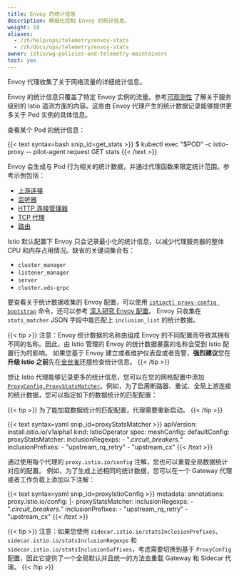 ```yaml
---
title: Envoy 的统计信息
description: 精细化控制 Envoy 的统计信息。
weight: 10
aliases:
  - /zh/help/ops/telemetry/envoy-stats
  - /zh/docs/ops/telemetry/envoy-stats
owner: istio/wg-policies-and-telemetry-maintainers
test: yes
---
```


Envoy 代理收集了关于网络流量的详细统计信息。

Envoy 的统计信息只覆盖了特定 Envoy 实例的流量。参考[可观测性](/zh/docs/tasks/observability/)
了解关于服务级别的 Istio 遥测方面的内容。这些由 Envoy 代理产生的统计数据记录能够提供更多关于 Pod 实例的具体信息。

查看某个 Pod 的统计信息：

{{< text syntax=bash snip_id=get_stats >}}
$ kubectl exec "$POD" -c istio-proxy -- pilot-agent request GET stats
{{< /text >}}

Envoy 会生成与 Pod 行为相关的统计数据，并通过代理函数来限定统计范围。参考示例包括：

- [上游连接](https://www.envoyproxy.io/docs/envoy/latest/configuration/upstream/cluster_manager/cluster_stats)
- [监听器](https://www.envoyproxy.io/docs/envoy/latest/configuration/listeners/stats)
- [HTTP 连接管理器](https://www.envoyproxy.io/docs/envoy/latest/configuration/http/http_conn_man/stats)
- [TCP 代理](https://www.envoyproxy.io/docs/envoy/latest/configuration/listeners/network_filters/tcp_proxy_filter#statistics)
- [路由](https://www.envoyproxy.io/docs/envoy/latest/configuration/http/http_filters/router_filter.html?highlight=vhost#statistics)

Istio 默认配置下 Envoy 只会记录最小化的统计信息，以减少代理服务器的整体 CPU 和内存占用情况。缺省的关键词集合有：

- `cluster_manager`
- `listener_manager`
- `server`
- `cluster.xds-grpc`

要查看关于统计数据收集的 Envoy 配置，可以使用
[`istioctl proxy-config bootstrap`](/zh/docs/reference/commands/istioctl/#istioctl-proxy-config-bootstrap) 命令，还可以参考
[深入研究 Envoy 配置](/zh/docs/ops/diagnostic-tools/proxy-cmd/#deep-dive-into-envoy-configuration)。
Envoy 只收集在 `stats_matcher` JSON 字段中能匹配上 `inclusion_list` 的统计数据。

{{< tip >}}
注意：Envoy 统计数据的名称由组成 Envoy 的不同配置而导致其拥有不同的名称。因此，由 Istio 管理的 Envoy 的统计数据暴露的名称会受到 Istio 配置行为的影响。
如果您基于 Envoy 建立或者维护仪表盘或者告警，**强烈建议**您在**升级 Istio 之前**先在[金丝雀环境](/zh/docs/setup/upgrade/canary/index.md)检查统计信息。
{{< /tip >}}

想让 Istio 代理能够记录更多的统计信息，您可以在您的网格配置中添加 [`ProxyConfig.ProxyStatsMatcher`](/zh/docs/reference/config/istio.mesh.v1alpha1/#ProxyStatsMatcher)。例如，为了启用断路器、重试、全局上游连接的统计数据，您可以指定如下的数据统计的匹配配置：

{{< tip >}}
为了能加载数据统计的匹配配置，代理需要重新启动。
{{< /tip >}}

{{< text syntax=yaml snip_id=proxyStatsMatcher >}}
apiVersion: install.istio.io/v1alpha1
kind: IstioOperator
spec:
  meshConfig:
    defaultConfig:
      proxyStatsMatcher:
        inclusionRegexps:
          - ".*circuit_breakers.*"
        inclusionPrefixes:
          - "upstream_rq_retry"
          - "upstream_cx"
{{< /text >}}

通过使用每个代理的 `proxy.istio.io/config` 注解，您也可以重载全局数据统计对应的配置。
例如，为了生成上述相同的统计数据，您可以在一个 Gateway 代理或者工作负载上添加以下注解：

{{< text syntax=yaml snip_id=proxyIstioConfig >}}
metadata:
  annotations:
    proxy.istio.io/config: |-
      proxyStatsMatcher:
        inclusionRegexps:
        - ".*circuit_breakers.*"
        inclusionPrefixes:
        - "upstream_rq_retry"
        - "upstream_cx"
{{< /text >}}

{{< tip >}}
注意：如果您使用 `sidecar.istio.io/statsInclusionPrefixes`、`sidecar.istio.io/statsInclusionRegexps` 和 `sidecar.istio.io/statsInclusionSuffixes`，考虑需要切换到基于 `ProxyConfig` 配置，因此它提供了一个全局默认并且统一的方法去重载 Gateway 和 Sidecar 代理。
{{< /tip >}}
